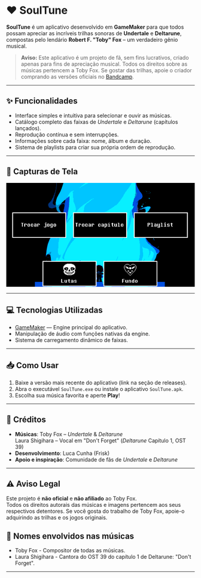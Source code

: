 # ❤️ SoulTune

**SoulTune** é um aplicativo desenvolvido em **GameMaker** para que todos possam apreciar as incríveis trilhas sonoras de **Undertale** e **Deltarune**, compostas pelo lendário **Robert F. "Toby" Fox** – um verdadeiro gênio musical.

> **Aviso:** Este aplicativo é um projeto de fã, sem fins lucrativos, criado apenas para fins de apreciação musical. Todos os direitos sobre as músicas pertencem a Toby Fox. Se gostar das trilhas, apoie o criador comprando as versões oficiais no [Bandcamp](https://tobyfox.bandcamp.com/).

---

## ✨ Funcionalidades
- Interface simples e intuitiva para selecionar e ouvir as músicas.
- Catálogo completo das faixas de *Undertale* e *Deltarune* (capítulos lançados).
- Reprodução contínua e sem interrupções.
- Informações sobre cada faixa: nome, álbum e duração.
- Sistema de playlists para criar sua própria ordem de reprodução.

---

## 📸 Capturas de Tela
![Captura 1](imagem_2025-08-09_112916518.png)

---

## 💻 Tecnologias Utilizadas
- [GameMaker](https://gamemaker.io/) — Engine principal do aplicativo.
- Manipulação de áudio com funções nativas da engine.
- Sistema de carregamento dinâmico de faixas.

---

## 📥 Como Usar
1. Baixe a versão mais recente do aplicativo (link na seção de releases).
2. Abra o executável `SoulTune.exe` ou instale o aplicativo `SoulTune.apk`.
3. Escolha sua música favorita e aperte **Play**!

---

## 📜 Créditos
- **Músicas**: Toby Fox – *Undertale* & *Deltarune*  
  Laura Shigihara – Vocal em "Don't Forget" (*Deltarune* Capítulo 1, OST 39)
- **Desenvolvimento**: Luca Cunha (Frisk)
- **Apoio e inspiração**: Comunidade de fãs de *Undertale* e *Deltarune*

---

## ⚠️ Aviso Legal
Este projeto é **não oficial** e **não afiliado** ao Toby Fox.  
Todos os direitos autorais das músicas e imagens pertencem aos seus respectivos detentores.
Se você gosta do trabalho de Toby Fox, apoie-o adquirindo as trilhas e os jogos originais.

## 🎵 Nomes envolvidos nas músicas
- Toby Fox - Compositor de todas as músicas.
- Laura Shigihara - Cantora do OST 39 do capítulo 1 de Deltarune: "Don't Forget".

---
